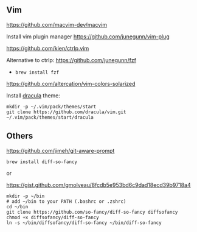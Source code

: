 ## Vim

https://github.com/macvim-dev/macvim

Install vim plugin manager https://github.com/junegunn/vim-plug

https://github.com/kien/ctrlp.vim

Alternative to ctrlp: https://github.com/junegunn/fzf
- `brew install fzf`

https://github.com/altercation/vim-colors-solarized

Install [dracula](https://github.com/dracula/vim) theme: 
```
mkdir -p ~/.vim/pack/themes/start
git clone https://github.com/dracula/vim.git ~/.vim/pack/themes/start/dracula
```

## Others

https://github.com/jimeh/git-aware-prompt

`brew install diff-so-fancy`

or

https://gist.github.com/gmolveau/8fcdb5e953bd6c9dad18ecd39b9718a4

```
mkdir -p ~/bin 
# add ~/bin to your PATH (.bashrc or .zshrc)
cd ~/bin
git clone https://github.com/so-fancy/diff-so-fancy diffsofancy
chmod +x diffsofancy/diff-so-fancy
ln -s ~/bin/diffsofancy/diff-so-fancy ~/bin/diff-so-fancy
```
